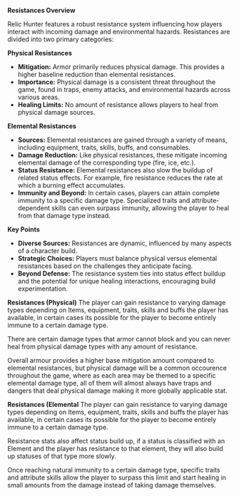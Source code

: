 **Resistances Overview**

Relic Hunter features a robust resistance system influencing how players interact with incoming damage and environmental hazards. Resistances are divided into two primary categories:

**Physical Resistances**

- **Mitigation:** Armor primarily reduces physical damage. This provides a higher baseline reduction than elemental resistances.
- **Importance:** Physical damage is a consistent threat throughout the game, found in traps, enemy attacks, and environmental hazards across various areas.
- **Healing Limits:** No amount of resistance allows players to heal from physical damage sources.

**Elemental Resistances**

- **Sources:** Elemental resistances are gained through a variety of means, including equipment, traits, skills, buffs, and consumables.
- **Damage Reduction:** Like physical resistances, these mitigate incoming elemental damage of the corresponding type (fire, ice, etc.).
- **Status Resistance:** Elemental resistances also slow the buildup of related status effects. For example, fire resistance reduces the rate at which a burning effect accumulates.
- **Immunity and Beyond:** In certain cases, players can attain complete immunity to a specific damage type. Specialized traits and attribute-dependent skills can even surpass immunity, allowing the player to heal from that damage type instead.

**Key Points**

- **Diverse Sources:** Resistances are dynamic, influenced by many aspects of a character build.
- **Strategic Choices:** Players must balance physical versus elemental resistances based on the challenges they anticipate facing.
- **Beyond Defense:** The resistance system ties into status effect buildup and the potential for unique healing interactions, encouraging build experimentation.
  
  
**Resistances (Physical)**
The player can gain resistance to varying damage types depending on Items, equipment, traits, skills and buffs the player has available, in certain cases its possible for the player to become entirely immune to a certain damage type. 


There are certain damage types that armor cannot block and you can never heal from physical damage types with any amount of resistance.


Overall armour provides a higher base mitigation amount compared to elemental resistances, but physical damage will be a common occourence throughout the game, where as each area may be themed to a specific elemental damage type, all of them will almost always have traps and dangers that deal physical damage making it more globally applicable stat.





**Resistances (Elemental** 
The player can gain resistance to varying damage types depending on Items, equipment, traits, skills and buffs the player has available, in certain cases its possible for the player to become entirely immune to a certain damage type. 


Resistance stats also affect status build up, if a status is classified with an Element and the player has resistance to that element, they will also build up statuses of that type more slowly.

Once reaching natural immunity to a certain damage type, specific traits and attribute skills allow the player to surpass this limit and start healing in small amounts from the damage instead of taking damage themselves.

